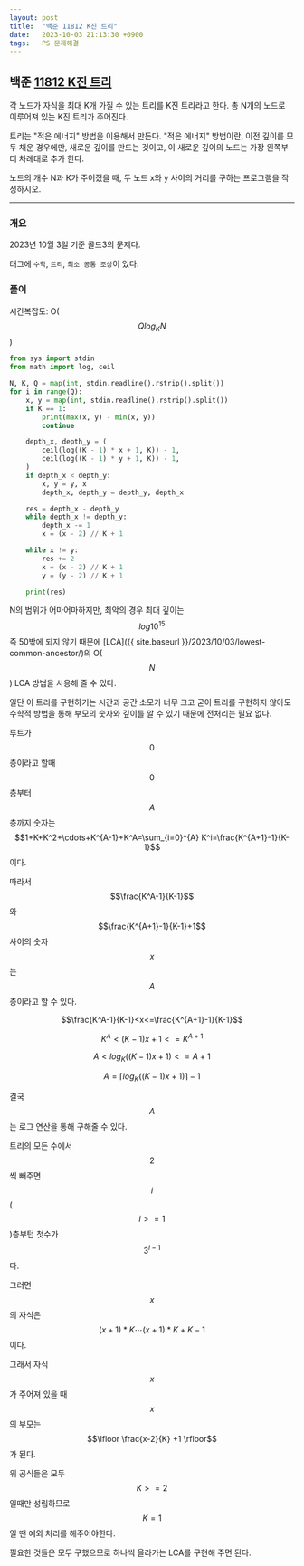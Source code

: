 ```yaml
---
layout: post
title:  "백준 11812 K진 트리"
date:   2023-10-03 21:13:30 +0900
tags:   PS 문제해결
---
```


## 백준 [11812 K진 트리](https://www.acmicpc.net/problem/11812)

각 노드가 자식을 최대 K개 가질 수 있는 트리를 K진 트리라고 한다. 총 N개의 노드로 이루어져 있는 K진 트리가 주어진다.


트리는 "적은 에너지" 방법을 이용해서 만든다. "적은 에너지" 방법이란, 이전 깊이를 모두 채운 경우에만, 새로운 깊이를 만드는 것이고, 이 새로운 깊이의 노드는 가장 왼쪽부터 차례대로 추가 한다.


노드의 개수 N과 K가 주어졌을 때, 두 노드 x와 y 사이의 거리를 구하는 프로그램을 작성하시오.

-------------

### 개요

2023년 10월 3일 기준 골드3의 문제다.

태그에 `수학`, `트리`, `최소 공통 조상`이 있다.


### 풀이

시간복잡도: O($$Q log_K N$$)
```python
from sys import stdin
from math import log, ceil

N, K, Q = map(int, stdin.readline().rstrip().split())
for i in range(Q):
    x, y = map(int, stdin.readline().rstrip().split())
    if K == 1:
        print(max(x, y) - min(x, y))
        continue

    depth_x, depth_y = (
        ceil(log((K - 1) * x + 1, K)) - 1,
        ceil(log((K - 1) * y + 1, K)) - 1,
    )
    if depth_x < depth_y:
        x, y = y, x
        depth_x, depth_y = depth_y, depth_x

    res = depth_x - depth_y
    while depth_x != depth_y:
        depth_x -= 1
        x = (x - 2) // K + 1

    while x != y:
        res += 2
        x = (x - 2) // K + 1
        y = (y - 2) // K + 1

    print(res)
```
>

N의 범위가 어마어마하지만, 최악의 경우 최대 깊이는 $$log 10^{15}$$ 즉 50밖에 되지 않기 때문에 [LCA]({{ site.baseurl }}/2023/10/03/lowest-common-ancestor/)의 O($$N$$) LCA 방법을 사용해 줄 수 있다.

일단 이 트리를 구현하기는 시간과 공간 소모가 너무 크고 굳이 트리를 구현하지 않아도 수학적 방법을 통해 부모의 숫자와 깊이를 알 수 있기 때문에 전처리는 필요 없다.

루트가 $$0$$층이라고 할때 $$0$$층부터 $$A$$층까지 숫자는 $$1+K+K^2+\cdots+K^{A-1}+K^A=\sum_{i=0}^{A} K^i=\frac{K^{A+1}-1}{K-1}$$이다.

따라서 $$\frac{K^A-1}{K-1}$$와 $$\frac{K^{A+1}-1}{K-1}+1$$ 사이의 숫자 $$x$$는 $$A$$층이라고 할 수 있다.

$$\frac{K^A-1}{K-1}<x<=\frac{K^{A+1}-1}{K-1}$$

$$K^A<(K-1)x+1<=K^{A+1}$$

$$A<log_K ((K-1)x+1)<=A+1$$

$$A=\lceil log_K ((K-1)x+1) \rceil -1$$

결국 $$A$$는 로그 연산을 통해 구해줄 수 있다.

트리의 모든 수에서 $$2$$씩 빼주면 $$i$$($$i>=1$$)층부턴 첫수가 $$3^{i-1}$$다.

그러면 $$x$$의 자식은 $$(x+1)*K\cdots (x+1)*K+K-1$$이다.

그래서 자식 $$x$$가 주어져 있을 때 $$x$$의 부모는 $$\lfloor \frac{x-2}{K} +1 \rfloor$$가 된다.

위 공식들은 모두 $$K>=2$$일때만 성립하므로 $$K=1$$일 땐 예외 처리를 해주어야한다.

필요한 것들은 모두 구했으므로 하나씩 올라가는 LCA를 구현해 주면 된다.


